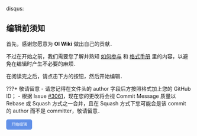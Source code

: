 disqus:

## 编辑前须知

首先，感谢您愿意为 **OI Wiki** 做出自己的贡献．

不过在开始之前，我们需要您了解并熟知 [如何参与](./intro/htc.md) 和 [格式手册](./intro/format.md) 里的内容，以避免在编辑时产生不必要的麻烦．

在阅读完之后，请点击下方的按钮，然后开始编辑．

???+ 敬请留意
    -   请您记得在文件头的 author 字段后方按照格式加上您的 GitHub ID；
    -   根据 Issue [#3061](https://github.com/OI-wiki/OI-wiki/issues/3061)，现在您的更改将会视 Commit Message 质量以 Rebase 或 Squash 方式之一合并，且在 Squash 方式下您可能会是该 commit 的 author 而不是 committer，敬请留意．

<a id="btn-startedit" style="padding: 0.75em 1.25em; display: inline-block; line-height: 1; text-decoration: none; white-space: nowrap; cursor: pointer; border: 1px solid #6190e8; border-radius: 5px; background-color: #6190e8; color: #fff; outline: none; font-size: 0.75em;">开始编辑</a>

<script>
    function getQueryVariable(name, dft)
    {
        var reg = new RegExp('(^|&)' + name + '=([^&]*)(&|$)', 'i');
        var r = window.location.search.substr(1).match(reg);
        if (r != null)
        {
            return unescape(r[2]);
        }
        return dft;
    }
    document.getElementById("btn-startedit").href = "https://github.com/OI-wiki/OI-wiki/edit/master/docs" + getQueryVariable("ref", "");
</script>

